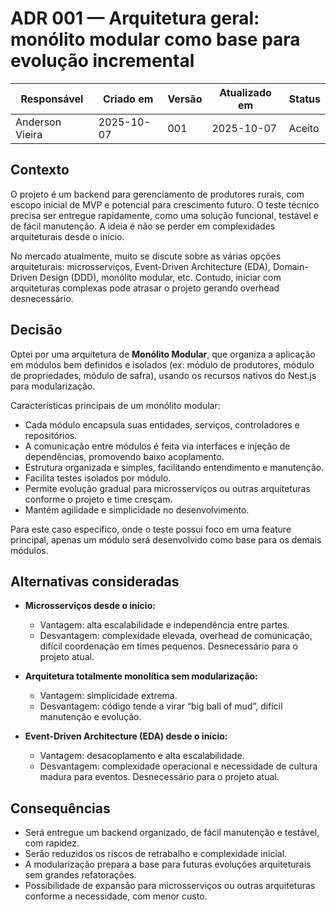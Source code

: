# ADR 001 — Arquitetura geral: monólito modular como base para evolução incremental

| Responsável     | Criado em  | Versão | Atualizado em | Status |
| --------------- | ---------- | ------ | ------------- | ------ |
| Anderson Vieira | 2025-10-07 | 001    | 2025-10-07    | Aceito |

## Contexto

O projeto é um backend para gerenciamento de produtores rurais, com escopo inicial de MVP e potencial para crescimento futuro. O teste técnico precisa ser entregue rapidamente, como uma solução funcional, testável e de fácil manutenção. A ideia é não se perder em complexidades arquiteturais desde o início.

No mercado atualmente, muito se discute sobre as várias opções arquiteturais: microsserviços, Event-Driven Architecture (EDA), Domain-Driven Design (DDD), monólito modular, etc. Contudo, iniciar com arquiteturas complexas pode atrasar o projeto gerando overhead desnecessário.

## Decisão

Optei por uma arquitetura de **Monólito Modular**, que organiza a aplicação em módulos bem definidos e isolados (ex: módulo de produtores, módulo de propriedades, módulo de safra), usando os recursos nativos do Nest.js para modularização.

Características principais de um monólito modular:

- Cada módulo encapsula suas entidades, serviços, controladores e repositórios.
- A comunicação entre módulos é feita via interfaces e injeção de dependências, promovendo baixo acoplamento.
- Estrutura organizada e simples, facilitando entendimento e manutenção.
- Facilita testes isolados por módulo.
- Permite evolução gradual para microsserviços ou outras arquiteturas conforme o projeto e time cresçam.
- Mantém agilidade e simplicidade no desenvolvimento.

Para este caso específico, onde o teste possui foco em uma feature principal, apenas um módulo será desenvolvido como base para os demais módulos.

## Alternativas consideradas

- **Microsserviços desde o início:**

  - Vantagem: alta escalabilidade e independência entre partes.
  - Desvantagem: complexidade elevada, overhead de comunicação, difícil coordenação em times pequenos. Desnecessário para o projeto atual.

- **Arquitetura totalmente monolítica sem modularização:**

  - Vantagem: simplicidade extrema.
  - Desvantagem: código tende a virar “big ball of mud”, difícil manutenção e evolução.

- **Event-Driven Architecture (EDA) desde o início:**
  - Vantagem: desacoplamento e alta escalabilidade.
  - Desvantagem: complexidade operacional e necessidade de cultura madura para eventos. Desnecessário para o projeto atual.

## Consequências

- Será entregue um backend organizado, de fácil manutenção e testável, com rapidez.
- Serão reduzidos os riscos de retrabalho e complexidade inicial.
- A modularização prepara a base para futuras evoluções arquiteturais sem grandes refatorações.
- Possibilidade de expansão para microsserviços ou outras arquiteturas conforme a necessidade, com menor custo.
